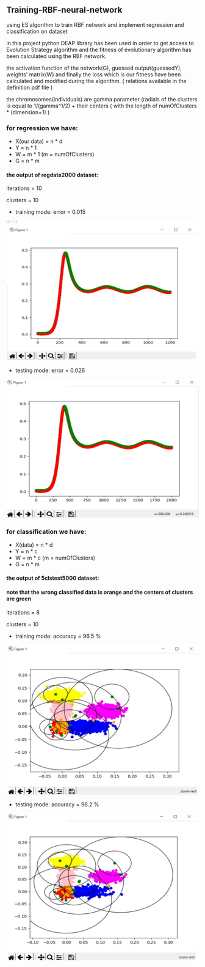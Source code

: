 ## Training-RBF-neural-network
using ES algorithm to train RBF network and implement regression and classification on dataset


in this project python DEAP library has been used in order to get access to Evolution Strategy algorithm
and the fitness of evolutionary algorithm has been calculated using the RBF network.

the activation function of the network(G), guessed output(guessedY), weights' matrix(W) and finally the loss which is
our fitness have been calculated and modified during the algorithm. ( relations available in the definition.pdf file )

the chromosomes(individuals) are gamma parameter (radials of the clusters is equal to 1/(gamma^1/2) + their centers ( with the length of numOfClusters * (dimension+1) )

### for regression we have:
* X(our data) = n * d 
* Y = n * 1
* W = m * 1 (m = numOfClusters)
* G = n * m

#### the output of regdata2000 dataset:
iterations = 10

clusters = 10

* training mode:
error = 0.015
<img src = "images/reg.jpg" width = "550">

* testing mode:
error = 0.026
<img src = "images/regt.jpg" width = "550">

### for classification we have:
* X(data) = n * d
* Y = n * c
* W = m * c (m = numOfClusters)
* G = n * m

#### the output of 5clstest5000 dataset:
#### note that the wrong classified data is orange and the centers of clusters are green
iterations = 8

clusters = 10

* training mode:
accuracy = 96.5 %
<img src = "images/5clstest.jpg" width = "550">

* testing mode:
accuracy = 96.2 %
<img src = "images/5clstrain.jpg" width = "550">

